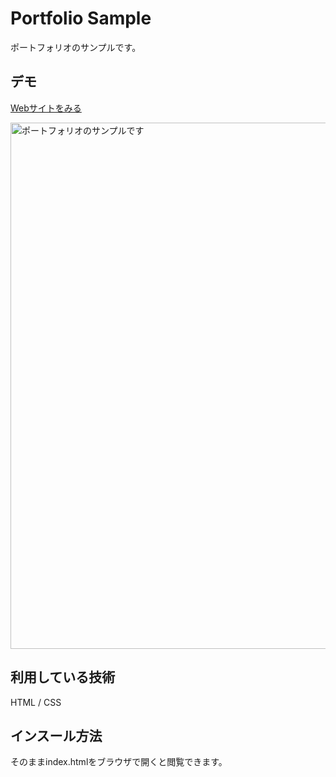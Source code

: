 Portfolio Sample
====

ポートフォリオのサンプルです。

## デモ
[Webサイトをみる](https://kame-portfolio-sample.herokuapp.com/)

<img width="842" alt="ポートフォリオのサンプルです" src="https://user-images.githubusercontent.com/85608032/125188972-eae4a680-e270-11eb-91e0-6be7fe6557e2.png">


## 利用している技術
HTML / CSS



## インスール方法
そのままindex.htmlをブラウザで開くと閲覧できます。

